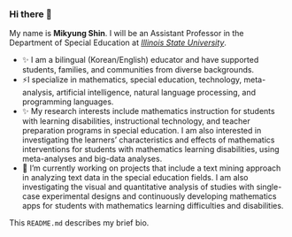 ### Hi there 👋 

My name is **Mikyung Shin**. I will be an Assistant Professor in the Department of Special Education at [_Illinois State University_](https://illinoisstate.edu). 

- ✨ I am a bilingual (Korean/English) educator and have supported students, families, and communities from diverse backgrounds. 
- ⚡I specialize in mathematics, special education, technology, meta-analysis, artificial intelligence, natural language processing, and programming languages. 
- ✨ My research interests include mathematics instruction for students with learning disabilities, instructional technology, and teacher preparation programs in special education. I am also interested in investigating the learners’ characteristics and effects of mathematics interventions for students with mathematics learning disabilities, using meta-analyses and big-data analyses.
- 🔭 I’m currently working on projects that include a text mining approach in analyzing text data in the special education fields. I am also investigating the visual and quantitative analysis of studies with single-case experimental designs and continuously developing mathematics apps for students with mathematics learning difficulties and disabilities. 

This `README.md` describes my brief bio. 

